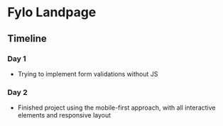 # Fylo Landpage

## Timeline

### Day 1
- Trying to implement form validations without JS

### Day 2
- Finished project using the mobile-first approach, with all interactive elements and responsive layout
